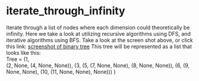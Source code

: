 # iterate_through_infinity
Iterate through a list of nodes where each dimension could theoretically be infinity. Here we take a look at utilizing recursive algorithms using DFS, and iterative algorithms using BFS. Take a look at the screen shot above, or click this link: 
[screenshot of binary tree](https://github.com/bnicholl/iterate_through_infinity/blob/master/Screen%20Shot%202018-03-07%20at%2012.57.28%20PM.png) This tree will be represented as a list that looks like this:                                         
Tree =  (1,                                                                                                                                            
        (2, None, (4, None, None)), 
        (3, (5, (7, None, None), (8, None, None)), 
        (6, (9, None, None), (10, (11, None, None), None)))   )
